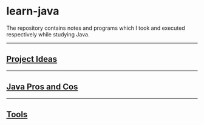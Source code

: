 # learn-java

The repository contains notes and programs which I took and executed respectively while studying Java.

---

## [Project Ideas](./ProjectIdeas.md)

---

## [Java Pros and Cos](./JavaProsCons.md)

---

## [Tools](./JavaTools.md)
